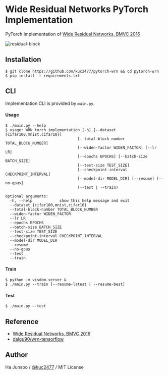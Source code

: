 # Wide Residual Networks PyTorch Implementation

PyTorch Implementation of [Wide Residual Networks, BMVC 2016](http://www.bmva.org/bmvc/2016/papers/paper087/abstract087.pdf)

![residual-block](./arts/block.png)


## Installation
```
$ git clone https://github.com/kuc2477/pytorch-wrn && cd pytorch-wrn
$ pip install -r requirements.txt
```


## CLI
Implementation CLI is provided by `main.py`.

#### Usage 
```
$ ./main.py --help
$ usage: WRN torch implementation [-h] [--dataset {cifar100,mnist,cifar10}]
                                [--total-block-number TOTAL_BLOCK_NUMBER]
                                [--widen-factor WIDEN_FACTOR] [--lr LR]
                                [--epochs EPOCHS] [--batch-size BATCH_SIZE]
                                [--test-size TEST_SIZE]
                                [--checkpoint-interval CHECKPOINT_INTERVAL]
                                [--model-dir MODEL_DIR] [--resume] [--no-gpus]
                                (--test | --train)

optional arguments:
  -h, --help            show this help message and exit
  --dataset {cifar100,mnist,cifar10}
  --total-block-number TOTAL_BLOCK_NUMBER
  --widen-factor WIDEN_FACTOR
  --lr LR
  --epochs EPOCHS
  --batch-size BATCH_SIZE
  --test-size TEST_SIZE
  --checkpoint-interval CHECKPOINT_INTERVAL
  --model-dir MODEL_DIR
  --resume
  --no-gpus
  --test
  --train

```

#### Train
```
$ python -m visdom.server &
$ ./main.py --train [--resume-latest | --resume-best]
```

#### Test
```
$ ./main.py --test
```


## Reference
- [Wide Residual Networks, BMVC 2016](http://www.bmva.org/bmvc/2016/papers/paper087/abstract087.pdf)
- [dalgu90/wrn-tensorflow](https://github.com/dalgu90/wrn-tensorflow)


## Author
Ha Junsoo / [@kuc2477](https://github.com/kuc2477) / MIT License
